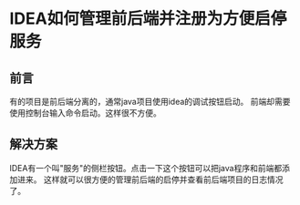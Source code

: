 # IDEA如何管理前后端并注册为方便启停服务

## 前言

有的项目是前后端分离的，通常java项目使用idea的调试按钮启动。
前端却需要使用控制台输入命令启动。这样很不方便。

## 解决方案

IDEA有一个叫"服务"的侧栏按钮。点击一下这个按钮可以把java程序和前端都添加进来。
这样就可以很方便的管理前后端的启停并查看前后端项目的日志情况了。
